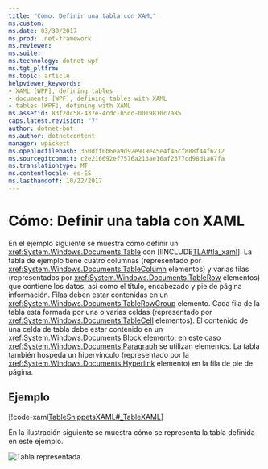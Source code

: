 ```yaml
---
title: "Cómo: Definir una tabla con XAML"
ms.custom: 
ms.date: 03/30/2017
ms.prod: .net-framework
ms.reviewer: 
ms.suite: 
ms.technology: dotnet-wpf
ms.tgt_pltfrm: 
ms.topic: article
helpviewer_keywords:
- XAML [WPF], defining tables
- documents [WPF], defining tables with XAML
- tables [WPF], defining with XAML
ms.assetid: 83f2dc58-437e-4cdc-b5dd-0019810c7a85
caps.latest.revision: "7"
author: dotnet-bot
ms.author: dotnetcontent
manager: wpickett
ms.openlocfilehash: 350dff0b6ea9d92e919e45e4f46cf888f44f6212
ms.sourcegitcommit: c2e216692ef7576a213ae16af2377cd98d1a67fa
ms.translationtype: MT
ms.contentlocale: es-ES
ms.lasthandoff: 10/22/2017
---
```

# <a name="how-to-define-a-table-with-xaml"></a>Cómo: Definir una tabla con XAML
En el ejemplo siguiente se muestra cómo definir un <xref:System.Windows.Documents.Table> con [!INCLUDE[TLA#tla_xaml](../../../../includes/tlasharptla-xaml-md.md)].  La tabla de ejemplo tiene cuatro columnas (representado por <xref:System.Windows.Documents.TableColumn> elementos) y varias filas (representados por <xref:System.Windows.Documents.TableRow> elementos) que contiene los datos, así como el título, encabezado y pie de página información.  Filas deben estar contenidas en un <xref:System.Windows.Documents.TableRowGroup> elemento.  Cada fila de la tabla está formada por una o varias celdas (representado por <xref:System.Windows.Documents.TableCell> elementos).  El contenido de una celda de tabla debe estar contenido en un <xref:System.Windows.Documents.Block> elemento; en este caso <xref:System.Windows.Documents.Paragraph> se utilizan elementos.  La tabla también hospeda un hipervínculo (representado por la <xref:System.Windows.Documents.Hyperlink> elemento) en la fila de pie de página.  
  
## <a name="example"></a>Ejemplo  
 [!code-xaml[TableSnippetsXAML#_TableXAML](../../../../samples/snippets/csharp/VS_Snippets_Wpf/TableSnippetsXAML/CS/Window1.xaml#_tablexaml)]  
  
 En la ilustración siguiente se muestra cómo se representa la tabla definida en este ejemplo.  
  
 ![Tabla representada.](../../../../docs/framework/wpf/advanced/media/tableeg.png "TableEG")
